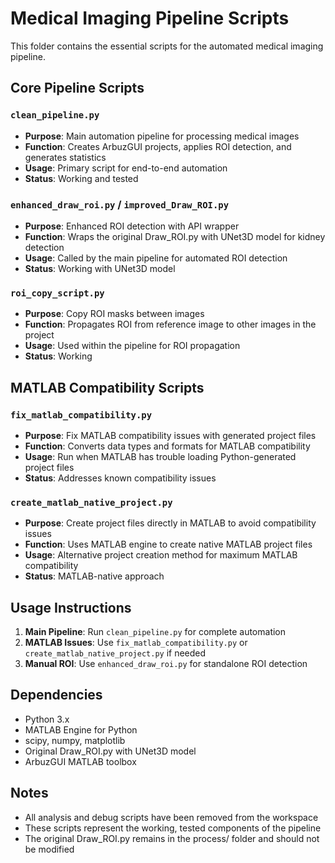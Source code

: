 # Medical Imaging Pipeline Scripts

This folder contains the essential scripts for the automated medical imaging pipeline.

## Core Pipeline Scripts

### `clean_pipeline.py`

- **Purpose**: Main automation pipeline for processing medical images
- **Function**: Creates ArbuzGUI projects, applies ROI detection, and generates statistics
- **Usage**: Primary script for end-to-end automation
- **Status**: Working and tested

### `enhanced_draw_roi.py` / `improved_Draw_ROI.py`

- **Purpose**: Enhanced ROI detection with API wrapper
- **Function**: Wraps the original Draw_ROI.py with UNet3D model for kidney detection
- **Usage**: Called by the main pipeline for automated ROI detection
- **Status**: Working with UNet3D model

### `roi_copy_script.py`

- **Purpose**: Copy ROI masks between images
- **Function**: Propagates ROI from reference image to other images in the project
- **Usage**: Used within the pipeline for ROI propagation
- **Status**: Working

## MATLAB Compatibility Scripts

### `fix_matlab_compatibility.py`

- **Purpose**: Fix MATLAB compatibility issues with generated project files
- **Function**: Converts data types and formats for MATLAB compatibility
- **Usage**: Run when MATLAB has trouble loading Python-generated project files
- **Status**: Addresses known compatibility issues

### `create_matlab_native_project.py`

- **Purpose**: Create project files directly in MATLAB to avoid compatibility issues
- **Function**: Uses MATLAB engine to create native MATLAB project files
- **Usage**: Alternative project creation method for maximum MATLAB compatibility
- **Status**: MATLAB-native approach

## Usage Instructions

1. **Main Pipeline**: Run `clean_pipeline.py` for complete automation
2. **MATLAB Issues**: Use `fix_matlab_compatibility.py` or `create_matlab_native_project.py` if needed
3. **Manual ROI**: Use `enhanced_draw_roi.py` for standalone ROI detection

## Dependencies

- Python 3.x
- MATLAB Engine for Python
- scipy, numpy, matplotlib
- Original Draw_ROI.py with UNet3D model
- ArbuzGUI MATLAB toolbox

## Notes

- All analysis and debug scripts have been removed from the workspace
- These scripts represent the working, tested components of the pipeline
- The original Draw_ROI.py remains in the process/ folder and should not be modified
